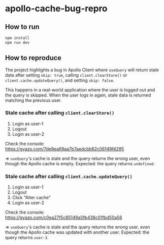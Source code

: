 # apollo-cache-bug-repro

## How to run

```bash
npm install
npm run dev
```

## How to reproduce

The project highlights a bug in Apollo Client where `useQuery` will return stale data after setting `skip: true`, calling `client.clearStore()` or `client.cache.updateQuery()`, and setting `skip: false`.

This happens in a real-world application where the user is logged out and the query is skipped. When the user logs in again, stale data is returned matching the previous user.

### Stale cache after calling `client.clearStore()`

1. Login as user-1
2. Logout
3. Login as user-2

Check the console: https://gyazo.com/7de9ea69aa7b7aedcbb82c06149f4295

=> `useQuery`'s cache is stale and the query returns the wrong user, even though the Apollo cache is empty.
Expected: the query returns `undefined`.

### Stale cache after calling `client.cache.updateQuery()`

1. Login as user-1
2. Logout
3. Click "Alter cache"
4. Login as user-2

Check the console: https://gyazo.com/c0ea27f5c85149a5fb438c01fbd50a56

=> `useQuery`'s cache is stale and the query returns the wrong user, even though the Apollo cache was updated with another user.
Expected: the query returns `user-3`.
